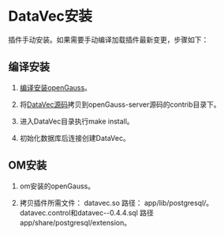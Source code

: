 # DataVec安装

插件手动安装。如果需要手动编译加载插件最新变更，步骤如下：

## 编译安装

1. [编译安装openGauss](https://gitee.com/opengauss/openGauss-server#%E7%BC%96%E8%AF%91)。

2. 将[DataVec源码](https://gitee.com/opengauss/Plugin/tree/master/contrib/datavec)拷贝到openGauss-server源码的contrib目录下。

3. 进入DataVec目录执行make install。

4. 初始化数据库后连接创建DataVec。

## OM安装

1. om安装的openGauss。

2. 拷贝插件所需文件： datavec.so 路径： app/lib/postgresql/。 datavec.control和datavec--0.4.4.sql 路径 app/share/postgresql/extension。
